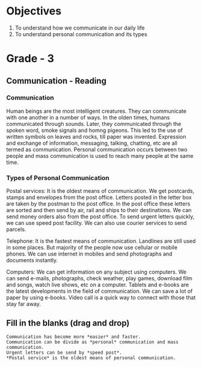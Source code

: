 # Objectives
1. To understand how we communicate in our daily life
2. To understand personal communication and its types

# Grade - 3
## Communication - Reading
### Communication 
Human beings are the most intelligent creatures. They can communicate with one another in a number of ways. In the olden times, humans communicated through sounds. Later, they communicated through the spoken word, smoke signals and homng pigeons. This led to the use of written symbols on leaves and rocks, till paper was invented.
Expression and exchange of information, messaging, talking, chatting, etc are all termed as communication. Personal communication occurs between two people and mass communication is used to reach many people at the same time.

### Types of Personal Communication
Postal services: It is the oldest means of communication. We get postcards, stamps and envelopes from the post office. Letters posted in the letter box are taken by the postman to the post office. In the post office these letters are sorted and then send by air, rail and ships to their destinations. We can send money orders also from the post office. To send urgent letters quickly, we can use speed post facility. We can also use courier services to send parcels.

Telephone:  It is the fastest means of communication. Landlines are still used in some places. But majority of the people now use cellular or mobile phones. We can use internet in mobiles and send photographs and documents instantly.

Computers: We can get information on any subject using computers. We can send e-mails, photographs, check weather, play games, download film and songs, watch live shows, etc on a computer. Tablets and e-books are the latest developments in the field of communication. We can save a lot of paper by using e-books. Video call is a quick way to connect with those that stay far away.

## Fill in the blanks (drag and drop)
```
Communication has become more *easier* and faster.
Communication can be divide as *personal* communication and mass communication.
Urgent letters can be send by *speed post*.
*Postal service* is the oldest means of personal communication.
```
